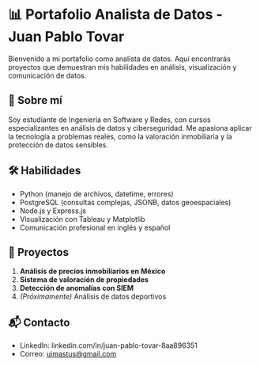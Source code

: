 # 📊 Portafolio Analista de Datos - Juan Pablo Tovar

Bienvenido a mi portafolio como analista de datos. Aquí encontrarás proyectos que demuestran mis habilidades en análisis, visualización y comunicación de datos.

## 🧠 Sobre mí
Soy estudiante de Ingeniería en Software y Redes, con cursos especializantes en análisis de datos y ciberseguridad. Me apasiona aplicar la tecnología a problemas reales, como la valoración inmobiliaria y la protección de datos sensibles.

## 🛠️ Habilidades
- Python (manejo de archivos, datetime, errores)
- PostgreSQL (consultas complejas, JSONB, datos geoespaciales)
- Node.js y Express.js
- Visualización con Tableau y Matplotlib
- Comunicación profesional en inglés y español

## 📁 Proyectos
1. **Análisis de precios inmobiliarios en México**
2. **Sistema de valoración de propiedades**
3. **Detección de anomalías con SIEM**
4. *(Próximamente)* Análisis de datos deportivos

## 📬 Contacto
- LinkedIn: linkedin.com/in/juan-pablo-tovar-8aa896351
- Correo: uimastus@gmail.com

